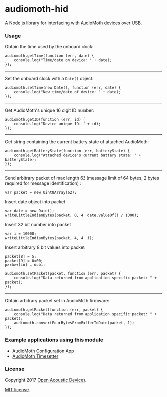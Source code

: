 # audiomoth-hid #
A Node.js library for interfacing with AudioMoth devices over USB.

### Usage ###

Obtain the time used by the onboard clock:
```
audiomoth.getTime(function (err, date) {
	console.log("Time/date on device: " + date);
});
```

---
Set the onboard clock with a `Date()` object:
```
audiomoth.setTime(new Date(), function (err, date) {
	console.log("New time/date of device: " + date);
});
```

---
Get AudioMoth's unique 16 digit ID number:
```
audiomoth.getID(function (err, id) {
	console.log("Device unique ID: " + id);
});
```

---
Get string containing the current battery state of attached AudioMoth:
```
audiomoth.getBatteryState(function (err, batteryState) {
	console.log("Attached device's current battery state: " + batteryState);
});
```

---
Send arbitrary packet of max length 62 (message limit of 64 bytes, 2 bytes required for message identification) :
```
var packet = new Uint8Array(62);
```

Insert date object into packet
```
var date = new Date();
writeLittleEndianBytes(packet, 0, 4, date.valueOf() / 1000);
```

Insert 32 bit number into packet
```
var i = 10000;
writeLittleEndianBytes(packet, 4, 4, i);
```

Insert arbitrary 8 bit values into packet:
```
packet[8] = 5;
packet[9] = 0x00;
packet[10] = 0x01;
```

```
audiomoth.setPacket(packet, function (err, packet) {
	console.log("Data returned from application specific packet: " + packet);
});
```

---
Obtain arbitrary packet set in AudioMoth firmware:
```
audiomoth.getPacket(function (err, packet) {
	console.log("Data returned from application specific packet: " + packet);
	audiomoth.convertFourBytesFromBufferToDate(packet, 1);
});
```

### Example applications using this module ###
* [AudioMoth Configuration App](https://github.com/OpenAcousticDevices/AudioMoth-Config-App)
* [AudioMoth Timesetter](https://github.com/OpenAcousticDevices/AudioMoth-TimeSetter)

### License ###

Copyright 2017 [Open Acoustic Devices](http://www.openacousticdevices.info/).

[MIT license](http://www.openacousticdevices.info/license).
